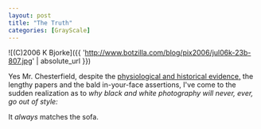 ```yaml
---
layout: post
title: "The Truth"
categories: [GrayScale]
---
```



![(C)2006 K Bjorke]({{ 'http://www.botzilla.com/blog/pix2006/jul06k-23b-807.jpg' | absolute_url }})


Yes Mr. Chesterfield, despite the <a href="/blog/archives/000225.html">physiological and historical evidence,</a> the lengthy papers and the bald in-your-face assertions, I've come to the sudden realization as to <i>why black and white photography will never, ever, go out of style:</i>

It <i>always</i> matches the sofa.
